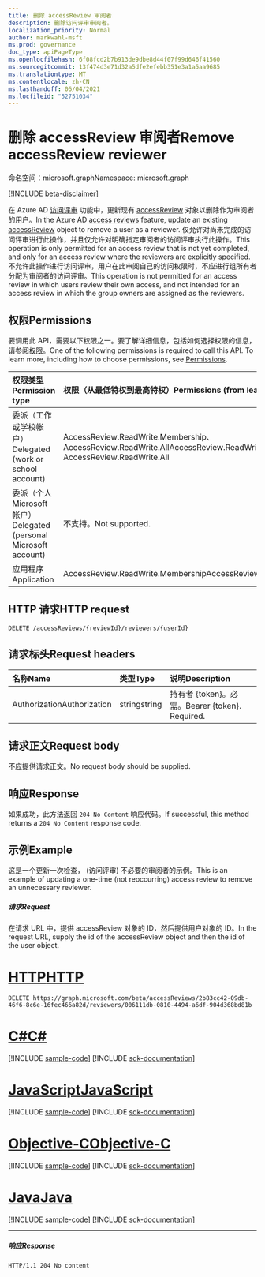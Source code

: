 ```yaml
---
title: 删除 accessReview 审阅者
description: 删除访问评审审阅者。
localization_priority: Normal
author: markwahl-msft
ms.prod: governance
doc_type: apiPageType
ms.openlocfilehash: 6f08fcd2b7b913de9dbe8d44f07f99d646f41560
ms.sourcegitcommit: 13f474d3e71d32a5dfe2efebb351e3a1a5aa9685
ms.translationtype: MT
ms.contentlocale: zh-CN
ms.lasthandoff: 06/04/2021
ms.locfileid: "52751034"
---
```

# <a name="remove-accessreview-reviewer"></a><span data-ttu-id="02f65-103">删除 accessReview 审阅者</span><span class="sxs-lookup"><span data-stu-id="02f65-103">Remove accessReview reviewer</span></span>

<span data-ttu-id="02f65-104">命名空间：microsoft.graph</span><span class="sxs-lookup"><span data-stu-id="02f65-104">Namespace: microsoft.graph</span></span>

[!INCLUDE [beta-disclaimer](../../includes/beta-disclaimer.md)]

<span data-ttu-id="02f65-105">在 Azure AD [访问评审](../resources/accessreviews-root.md) 功能中，更新现有 [accessReview](../resources/accessreview.md) 对象以删除作为审阅者的用户。</span><span class="sxs-lookup"><span data-stu-id="02f65-105">In the Azure AD [access reviews](../resources/accessreviews-root.md) feature, update an existing [accessReview](../resources/accessreview.md) object to remove a user as a reviewer.</span></span>  <span data-ttu-id="02f65-106">仅允许对尚未完成的访问评审进行此操作，并且仅允许对明确指定审阅者的访问评审执行此操作。</span><span class="sxs-lookup"><span data-stu-id="02f65-106">This operation is only permitted for an access review that is not yet completed, and only for an access review where the reviewers are explicitly specified.</span></span> <span data-ttu-id="02f65-107">不允许此操作进行访问评审，用户在此审阅自己的访问权限时，不应进行组所有者分配为审阅者的访问评审。</span><span class="sxs-lookup"><span data-stu-id="02f65-107">This operation is not permitted for an access review in which users review their own access, and not intended for an access review in which the group owners are assigned as the reviewers.</span></span> 


## <a name="permissions"></a><span data-ttu-id="02f65-108">权限</span><span class="sxs-lookup"><span data-stu-id="02f65-108">Permissions</span></span>
<span data-ttu-id="02f65-p102">要调用此 API，需要以下权限之一。要了解详细信息，包括如何选择权限的信息，请参阅[权限](/graph/permissions-reference)。</span><span class="sxs-lookup"><span data-stu-id="02f65-p102">One of the following permissions is required to call this API. To learn more, including how to choose permissions, see [Permissions](/graph/permissions-reference).</span></span>

|<span data-ttu-id="02f65-111">权限类型</span><span class="sxs-lookup"><span data-stu-id="02f65-111">Permission type</span></span>                        | <span data-ttu-id="02f65-112">权限（从最低特权到最高特权）</span><span class="sxs-lookup"><span data-stu-id="02f65-112">Permissions (from least to most privileged)</span></span>              |
|:--------------------------------------|:---------------------------------------------------------|
|<span data-ttu-id="02f65-113">委派（工作或学校帐户）</span><span class="sxs-lookup"><span data-stu-id="02f65-113">Delegated (work or school account)</span></span>     | <span data-ttu-id="02f65-114">AccessReview.ReadWrite.Membership、AccessReview.ReadWrite.All</span><span class="sxs-lookup"><span data-stu-id="02f65-114">AccessReview.ReadWrite.Membership, AccessReview.ReadWrite.All</span></span> |
|<span data-ttu-id="02f65-115">委派（个人 Microsoft 帐户）</span><span class="sxs-lookup"><span data-stu-id="02f65-115">Delegated (personal Microsoft account)</span></span> | <span data-ttu-id="02f65-116">不支持。</span><span class="sxs-lookup"><span data-stu-id="02f65-116">Not supported.</span></span> |
|<span data-ttu-id="02f65-117">应用程序</span><span class="sxs-lookup"><span data-stu-id="02f65-117">Application</span></span>                            | <span data-ttu-id="02f65-118">AccessReview.ReadWrite.Membership</span><span class="sxs-lookup"><span data-stu-id="02f65-118">AccessReview.ReadWrite.Membership</span></span> |

## <a name="http-request"></a><span data-ttu-id="02f65-119">HTTP 请求</span><span class="sxs-lookup"><span data-stu-id="02f65-119">HTTP request</span></span>
<!-- { "blockType": "ignored" } -->
```http
DELETE /accessReviews/{reviewId}/reviewers/{userId}
```
## <a name="request-headers"></a><span data-ttu-id="02f65-120">请求标头</span><span class="sxs-lookup"><span data-stu-id="02f65-120">Request headers</span></span>
| <span data-ttu-id="02f65-121">名称</span><span class="sxs-lookup"><span data-stu-id="02f65-121">Name</span></span>         | <span data-ttu-id="02f65-122">类型</span><span class="sxs-lookup"><span data-stu-id="02f65-122">Type</span></span>        | <span data-ttu-id="02f65-123">说明</span><span class="sxs-lookup"><span data-stu-id="02f65-123">Description</span></span> |
|:-------------|:------------|:------------|
| <span data-ttu-id="02f65-124">Authorization</span><span class="sxs-lookup"><span data-stu-id="02f65-124">Authorization</span></span> | <span data-ttu-id="02f65-125">string</span><span class="sxs-lookup"><span data-stu-id="02f65-125">string</span></span> | <span data-ttu-id="02f65-p103">持有者 \{token\}。必需。</span><span class="sxs-lookup"><span data-stu-id="02f65-p103">Bearer \{token\}. Required.</span></span> |

## <a name="request-body"></a><span data-ttu-id="02f65-128">请求正文</span><span class="sxs-lookup"><span data-stu-id="02f65-128">Request body</span></span>
<span data-ttu-id="02f65-129">不应提供请求正文。</span><span class="sxs-lookup"><span data-stu-id="02f65-129">No request body should be supplied.</span></span>


## <a name="response"></a><span data-ttu-id="02f65-130">响应</span><span class="sxs-lookup"><span data-stu-id="02f65-130">Response</span></span>
<span data-ttu-id="02f65-131">如果成功，此方法返回 `204 No Content` 响应代码。</span><span class="sxs-lookup"><span data-stu-id="02f65-131">If successful, this method returns a `204 No Content` response code.</span></span>

## <a name="example"></a><span data-ttu-id="02f65-132">示例</span><span class="sxs-lookup"><span data-stu-id="02f65-132">Example</span></span>

<span data-ttu-id="02f65-133">这是一个更新一次检查， (访问评审) 不必要的审阅者的示例。</span><span class="sxs-lookup"><span data-stu-id="02f65-133">This is an example of updating a one-time (not reoccurring) access review to remove an unnecessary reviewer.</span></span>


##### <a name="request"></a><span data-ttu-id="02f65-134">请求</span><span class="sxs-lookup"><span data-stu-id="02f65-134">Request</span></span>
<span data-ttu-id="02f65-135">在请求 URL 中，提供 accessReview 对象的 ID，然后提供用户对象的 ID。</span><span class="sxs-lookup"><span data-stu-id="02f65-135">In the request URL, supply the id of the accessReview object and then the id of the user object.</span></span>


# <a name="http"></a>[<span data-ttu-id="02f65-136">HTTP</span><span class="sxs-lookup"><span data-stu-id="02f65-136">HTTP</span></span>](#tab/http)
<!-- {
  "blockType": "request",
  "name": "remove_accessReview_reviewer"
}-->
```http
DELETE https://graph.microsoft.com/beta/accessReviews/2b83cc42-09db-46f6-8c6e-16fec466a82d/reviewers/006111db-0810-4494-a6df-904d368bd81b

```
# <a name="c"></a>[<span data-ttu-id="02f65-137">C#</span><span class="sxs-lookup"><span data-stu-id="02f65-137">C#</span></span>](#tab/csharp)
[!INCLUDE [sample-code](../includes/snippets/csharp/remove-accessreview-reviewer-csharp-snippets.md)]
[!INCLUDE [sdk-documentation](../includes/snippets/snippets-sdk-documentation-link.md)]

# <a name="javascript"></a>[<span data-ttu-id="02f65-138">JavaScript</span><span class="sxs-lookup"><span data-stu-id="02f65-138">JavaScript</span></span>](#tab/javascript)
[!INCLUDE [sample-code](../includes/snippets/javascript/remove-accessreview-reviewer-javascript-snippets.md)]
[!INCLUDE [sdk-documentation](../includes/snippets/snippets-sdk-documentation-link.md)]

# <a name="objective-c"></a>[<span data-ttu-id="02f65-139">Objective-C</span><span class="sxs-lookup"><span data-stu-id="02f65-139">Objective-C</span></span>](#tab/objc)
[!INCLUDE [sample-code](../includes/snippets/objc/remove-accessreview-reviewer-objc-snippets.md)]
[!INCLUDE [sdk-documentation](../includes/snippets/snippets-sdk-documentation-link.md)]

# <a name="java"></a>[<span data-ttu-id="02f65-140">Java</span><span class="sxs-lookup"><span data-stu-id="02f65-140">Java</span></span>](#tab/java)
[!INCLUDE [sample-code](../includes/snippets/java/remove-accessreview-reviewer-java-snippets.md)]
[!INCLUDE [sdk-documentation](../includes/snippets/snippets-sdk-documentation-link.md)]

---


##### <a name="response"></a><span data-ttu-id="02f65-141">响应</span><span class="sxs-lookup"><span data-stu-id="02f65-141">Response</span></span>
<!-- {
  "blockType": "response",
  "truncated": true
} -->
```http
HTTP/1.1 204 No content
```

<!--
{
  "type": "#page.annotation",
  "description": "Remove accessReview reviewer",
  "keywords": "",
  "section": "documentation",
  "tocPath": "",
  "suppressions": [
  ]
}
-->


